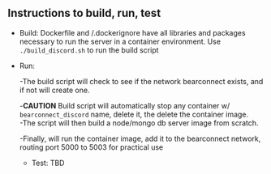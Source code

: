 ## Instructions to build, run, test

* Build: Dockerfile and /.dockerignore have all libraries and packages necessary to run the server in a container environment.  Use ```./build_discord.sh``` to run the build script 
* Run:
 
  -The build script will check to see if the network bearconnect exists, and if not will create one. 
  
  -**CAUTION** Build script will automatically stop any container w/ ```bearconnect_discord``` name, delete it, the delete the container image.  
  -The script will then build a node/mongo db server image from scratch. 
  
  -Finally, will run the container image, add it to the bearconnect network, routing port 5000 to 5003 for practical use
  
  * Test: TBD
